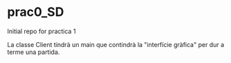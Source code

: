 # prac0_SD
Initial repo for practica 1


La classe Client tindrà un main que contindrà la "interfície gràfica" per dur a terme una partida.
